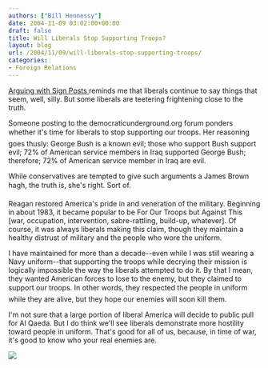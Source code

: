 ```yaml
---
authors: ["Bill Hennessy"]
date: 2004-11-09 03:02:00+00:00
draft: false
title: Will Liberals Stop Supporting Troops?
layout: blog
url: /2004/11/09/will-liberals-stop-supporting-troops/
categories:
- Foreign Relations
---
```


[Arguing with Sign Posts ](https://www.arguewithsigns.net/archives/2004/11/07/couldnt_let_this_pass/)reminds me that liberals continue to say things that seem, well, silly. But some liberals are teetering frightening close to the truth. 

Someone posting to the democraticunderground.org forum ponders whether it's time for liberals to stop supporting our troops. Her reasoning goes thusly: George Bush is a known evil; those who support Bush support evil; 72% of American service members in Iraq supported George Bush; therefore; 72% of American service member in Iraq are evil.

While conservatives are tempted to give such arguments a James Brown hagh, the truth is, she's right. Sort of. 

Reagan restored America's pride in and veneration of the military. Beginning in about 1983, it became popular to be For Our Troops but Against This [war, occupation, intervention, sabre-rattling, build-up, whatever]. Of course, it was always liberals making this claim, though they maintain a healthy distrust of military and the people who wore the uniform.

I have maintained for more than a decade--even while I was still wearing a Navy uniform--that supporting the troops while decrying their mission is logically impossible the way the liberals attempted to do it. By that I mean, they wanted American forces to lose to the enemy, but they claimed to support our troops. In other words, they respected the people in uniform while they are alive, but they hope our enemies will soon kill them.

I'm not sure that a large portion of liberal America will decide to public pull for Al Qaeda. But I do think we'll see liberals demonstrate more hostility toward people in uniform. That's good for all of us, because, in time of war, it's good to know who your real enemies are.

![](https://blog.billhennessy.com/aggbug.aspx?PostID=513)

